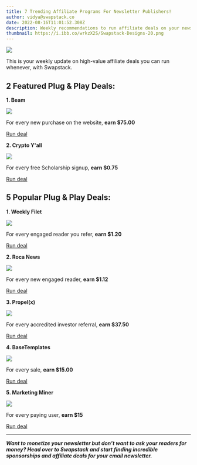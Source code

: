 ```yaml
---
title: 7 Trending Affiliate Programs For Newsletter Publishers!
author: vidya@swapstack.co
date: 2022-08-16T11:01:52.308Z
description: Weekly recommendations to run affiliate deals on your newsletter.
thumbnail: https://i.ibb.co/wrkzX2S/Swapstack-Designs-20.png
---
```

![](https://i.ibb.co/wrkzX2S/Swapstack-Designs-20.png)

This is your weekly update on high-value affiliate deals you can run whenever, with Swapstack.



## 2 Featured Plug & Play Deals:

**1. Beam**

![](https://i.ibb.co/QcnKSrT/Copy-of-Copy-of-Copy-of-Maria-Beam-30.jpg)

For every new purchase on the website, **earn $75.00**

[Run deal](https://app.swapstack.co/dashboard-newsletters/plug-and-play)



**2. Crypto Y'all**

![](https://i.ibb.co/NYyW26k/unnamed-2.png)

For every free Scholarship signup, **earn $0.75**

[Run deal](https://app.swapstack.co/dashboard-newsletters/plug-and-play)



## 5 Popular Plug & Play Deals:



**1. Weekly Filet** 

![](https://i.ibb.co/QkmvGC7/Logo-simple-square.png)

For every engaged reader you refer, **earn $1.20**

[Run deal](https://app.swapstack.co/dashboard-newsletters/plug-and-play)



**2. Roca News**

![](https://i.ibb.co/gw6JdHy/Roca-News-White.jpg)

For every new engaged reader, **earn $1.12**

[Run deal](https://app.swapstack.co/dashboard-newsletters/plug-and-play)



**3. Propel(x)**

![](https://i.ibb.co/3N1rpX1/Propel-x-Brand-Logo.png)

For every accredited investor referral, **earn $37.50**

[Run deal](https://app.swapstack.co/dashboard-newsletters/plug-and-play)



**4. BaseTemplates**

![](https://i.ibb.co/BLmgjZm/pitch-deck-template.jpg)

For every sale, **earn $15.00**

[Run deal](https://app.swapstack.co/dashboard-newsletters/plug-and-play)



**5. Marketing Miner**

![](https://i.ibb.co/Bnp1TNy/marketing-miner-logo-big.png)

For every paying user, **earn $15**

[Run deal](https://app.swapstack.co/dashboard-newsletters/plug-and-play)



- - -

***Want to monetize your newsletter but don’t want to ask your readers for money? Head over to Swapstack and start finding incredible sponsorships and affiliate deals for your email newsletter.***